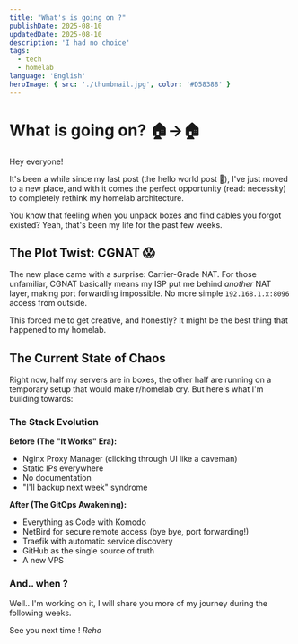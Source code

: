 ```yaml
---
title: "What's is going on ?"
publishDate: 2025-08-10
updatedDate: 2025-08-10
description: 'I had no choice'
tags:
  - tech
  - homelab
language: 'English'
heroImage: { src: './thumbnail.jpg', color: '#D58388' }
---
```


# What is going on? 🏠→🏠

Hey everyone! 

It's been a while since my last post (the hello world post 🤣), I've just moved to a new place, and with it comes the perfect opportunity (read: necessity) to completely rethink my homelab architecture. 

You know that feeling when you unpack boxes and find cables you forgot existed? Yeah, that's been my life for the past few weeks.

## The Plot Twist: CGNAT 😱

The new place came with a surprise: Carrier-Grade NAT. For those unfamiliar, CGNAT basically means my ISP put me behind *another* NAT layer, making port forwarding impossible. No more simple `192.168.1.x:8096` access from outside. 

This forced me to get creative, and honestly? It might be the best thing that happened to my homelab.

## The Current State of Chaos

Right now, half my servers are in boxes, the other half are running on a temporary setup that would make r/homelab cry. But here's what I'm building towards:

### The Stack Evolution

**Before (The "It Works" Era):**
- Nginx Proxy Manager (clicking through UI like a caveman)
- Static IPs everywhere
- No documentation
- "I'll backup next week" syndrome

**After (The GitOps Awakening):**
- Everything as Code with Komodo
- NetBird for secure remote access (bye bye, port forwarding!)
- Traefik with automatic service discovery
- GitHub as the single source of truth
- A new VPS

### And.. when ?

Well.. I'm working on it, I will share you more of my journey during the following weeks.

See you next time !
_Reho_